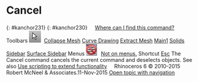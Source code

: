 ---
---


# Cancel
{: #kanchor231}
{: #kanchor230}
 [![images/transparent.gif](images/transparent.gif)Where can I find this command?](javascript:void(0);) Toolbars
![images/cancel.png](images/cancel.png) [Collapse Mesh](collapse-mesh-toolbar.html)  [Curve Drawing](curve-drawing-toolbar.html)  [Extract Mesh](extract-mesh-toolbar.html)  [Main1](main1-toolbar.html)  [Solids Sidebar](solids-sidebar-toolbar.html)  [Surface Sidebar](surface-sidebar-toolbar.html) 
Menus
![images/-no-menu-item.png](images/-no-menu-item.png) [Not on menus.](menuwhattodo.html) 
Shortcut
 [Esc](esc-key.html) 
The Cancel command cancels the current command and deselects objects.
See also
 [Use scripting to extend functionality](sak-scripting.html) 
&#160;
&#160;
Rhinoceros 6 © 2010-2015 Robert McNeel &amp; Associates.11-Nov-2015
 [Open topic with navigation](cancel.html) 

